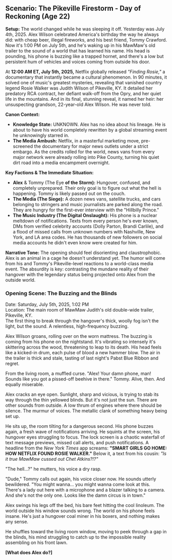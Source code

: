 ## **Scenario: The Pikeville Firestorm \- Day of Reckoning (Age 22\)**

**Setup:** The world changed while he was sleeping it off. Yesterday was July 4th, 2025\. Alex Wilson celebrated America's birthday the way he always did: with cheap beer, illegal fireworks, and his best friend, Tommy Crawford. Now it's 1:00 PM on July 5th, and he's waking up in his MawMaw's old trailer to the sound of a world that has learned his name. His head is pounding, his phone is buzzing like a trapped hornet, and there's a low but persistent hum of vehicles and voices coming from outside his door.

At **12:00 AM ET, July 5th, 2025,** Netflix globally released *"Finding Rosie,"* a documentary that instantly became a cultural phenomenon. In 90 minutes, it solved one of music's greatest mysteries, revealing that vanished country legend Rosie Walker was Judith Wilson of Pikeville, KY. It detailed her predatory RCA contract, her defiant walk-off from the Opry, and her quiet life in the mountains. And in its final, stunning reveal, it named her heir: her unsuspecting grandson, 22-year-old Alex Wilson. He was never told.

**Canon Context:**

* **Knowledge State:** UNKNOWN. Alex has no idea about his lineage. He is about to have his world completely rewritten by a global streaming event he unknowingly starred in.  
* **The Media Ambush:** Netflix, in a masterful marketing move, pre-screened the documentary for major news outlets under a strict embargo. As the credits rolled for the world, news vans from every major network were already rolling into Pike County, turning his quiet dirt road into a media encampment overnight.

**Key Factions & The Immediate Situation:**

* **Alex** & Tommy (The Eye **of the Storm):** Hungover, confused, and completely unprepared. Their only goal is to figure out what the hell is happening. Tommy is likely passed out on the couch.  
* **The Media (The Siege):** A dozen news vans, satellite trucks, and cars belonging to stringers and music journalists are parked along the road. They are hungry for the first-ever interview with the "Hillbilly Prince."  
* **The Music Industry (The Digital Onslaught):** His phone is a nuclear meltdown of notifications. Texts from every person he's ever known, DMs from verified celebrity accounts (Dolly Parton, Brandi Carlile), and a flood of missed calls from unknown numbers with Nashville, New York, and LA area codes. He has thousands of new followers on social media accounts he didn't even know were created for him.

**Narrative Tone:** The opening should feel disorienting and claustrophobic. Alex is an animal in a cage he doesn't understand yet. The humor will come from his and Tommy's Pikeville-level reactions to a world-class media event. The absurdity is key: contrasting the mundane reality of their hangover with the legendary status being projected onto Alex from the outside world.

### **Opening Scene: The Buzzing and the Blinds**

Date: Saturday, July 5th, 2025, 1:02 PM  
Location: The main room of MawMaw Judith's old double-wide trailer, Pikeville, KY.  
The first thing to break through the hangover's thick, woolly fog isn't the light, but the sound. A relentless, high-frequency buzzing.

Alex Wilson groans, rolling over on the worn mattress. The buzzing is coming from his phone on the nightstand. It's vibrating so intensely it's skittering across the wood, threatening to leap to its death. His head feels like a kicked-in drum, each pulse of blood a new hammer blow. The air in the trailer is thick and stale, tasting of last night's Pabst Blue Ribbon and regret.

From the living room, a muffled curse. "Alex\! Your damn phone, man\! Sounds like you got a pissed-off beehive in there." Tommy. Alive, then. And equally miserable.

Alex cracks an eye open. Sunlight, sharp and vicious, is trying to stab its way through the thin yellowed blinds. But it's not just the sun. There are other sounds from outside. A low thrum of engines where there should be silence. The murmur of voices. The metallic clank of something heavy being set up.

He sits up, the room tilting for a dangerous second. His phone buzzes again, a fresh wave of notifications arriving. He squints at the screen, his hungover eyes struggling to focus. The lock screen is a chaotic waterfall of text message previews, missed call alerts, and push notifications. A headline from the *New York Times* app screams: **"SMART GIRLS GO HOME: HOW NETFLIX FOUND ROSIE WALKER."** Below it, a text from his cousin: *"Is it true MawMaw cussed out Chet Atkins?\!?"*

"The hell...?" he mutters, his voice a dry rasp.

"Dude," Tommy calls out again, his voice closer now. He sounds utterly bewildered. "You might wanna... you might wanna come look at this. There's a lady out here with a microphone and a blazer talking to a camera. And she's not the only one. Looks like the damn circus is in town."

Alex swings his legs off the bed, his bare feet hitting the cool linoleum. The world outside his window sounds wrong. The world on his phone feels insane. He's just a hungover coal miner in his boxers, and nothing makes any sense.

He shuffles toward the living room window, moving to peek through a gap in the blinds, his mind struggling to catch up to the impossible reality assembling on his front lawn.

**\[What does Alex do?\]**